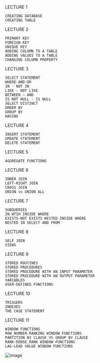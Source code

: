 LECTURE 1 

	CREATING DATABASE
	CREATING TABLE

LECTURE 2 

	PRIMARY KEY
	FOREIGN KEY
	UNIQUE KEY
	ADDING COLUMN TO A TABLE
	ADDING VALUES TO A TABLE
	CHANGING COLUMN PROPERTY

LECTURE 3

	SELECT STATEMENT
	WHERE-AND-OR
	IN - NOT IN
	LIKE - NOT LIKE
	BETWEEN – AND
	IS NOT NULL - IS NULL
	SELECT DISTINCT
	ORDER BY
	GROUP BY
	HAVING

LECTURE 4

	INSERT STATEMENT
	UPDATE STATEMENT
	DELETE STATEMENT

LECTURE 5
	
	AGGREGATE FUNCTIONS

LECTURE 6

	INNER JOIN
	LEFT-RIGHT JOIN
	CROSS JOIN
	UNION vs UNION ALL

LECTURE 7
		
	SUBQUERIES
	IN WTIH INSIDE WHERE
	EXISTS-NOT EXISTS NESTED INSIDE WHERE
	NESTED IN SELECT AND FROM

LECTURE 8

	SELF JOIN
	VIEWS
		
LECTURE 9

	STORED ROUTINES
	STORED PROCEDURES
	STORED PROCEDURE WITH AN INPUT PARAMETER
	STORED PROCEDURE WITH AN OUTPUT PARAMETER
	VARIABLES
	USER-DEFINED FUNCTIONS
	
LECTURE 10

	TRIGGERS
	INDEXES
	THE CASE STATEMENT
		
LECTURE 11

	WINDOW FUNCTIONS
	ROW_NUMBER-RANKING WINDOW FUNCTIONS
	PARTITION BY CLAUSE VS GROUP BY CLAUSE
	RANK-DENSE_RANK WINDOW FUNCTIONS
	LAG-LEAD VALUE WINDOW FUNCTIONS
![image](https://user-images.githubusercontent.com/93552332/223090779-1eca289e-62fb-4957-9650-8ce2d03d2fdd.png)
